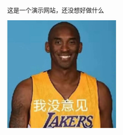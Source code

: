 这是一个演示网站，还没想好做什么
<html lang="en">
<head>
    <meta charset="UTF-8">
    <meta name="viewport" content="width=device-width, initial-scale=1.0">
</head>
<body>
    <img src="微信图片_20240612125142.jpg" alt="" style="width: 50%; height: 50%;">
</body>
</html>
